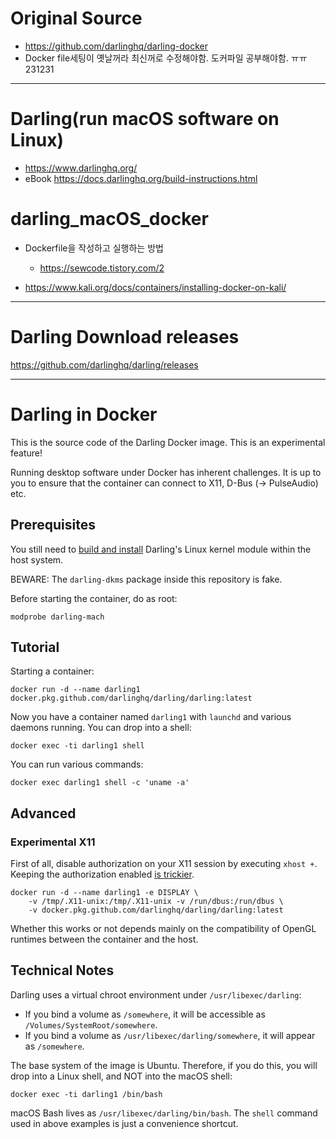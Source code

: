 # Original Source

- https://github.com/darlinghq/darling-docker
- Docker file세팅이 옛날꺼라 최신꺼로 수정해야함. 도커파일 공부해야함. ㅠㅠ 231231


<hr>

# Darling(run macOS software on Linux)

- https://www.darlinghq.org/
- eBook https://docs.darlinghq.org/build-instructions.html

# darling_macOS_docker

- Dockerfile을 작성하고 실행하는 방법

  - https://sewcode.tistory.com/2

- https://www.kali.org/docs/containers/installing-docker-on-kali/

<hr>

# Darling Download releases

https://github.com/darlinghq/darling/releases

<hr>


# Darling in Docker

This is the source code of the Darling Docker image. This is an experimental feature!

Running desktop software under Docker has inherent challenges. It is up to you to ensure that the container can connect to X11, D-Bus (-> PulseAudio) etc.

## Prerequisites

You still need to [build and install](https://docs.darlinghq.org/build-instructions.html) Darling's Linux kernel module within the host system.

BEWARE: The `darling-dkms` package inside this repository is fake.

Before starting the container, do as root:
```
modprobe darling-mach
```

## Tutorial

Starting a container:

```
docker run -d --name darling1 docker.pkg.github.com/darlinghq/darling/darling:latest
```

Now you have a container named `darling1` with `launchd` and various daemons running. You can drop into a shell:

```
docker exec -ti darling1 shell
```

You can run various commands:

```
docker exec darling1 shell -c 'uname -a'
```

## Advanced

### Experimental X11

First of all, disable authorization on your X11 session by executing `xhost +`. Keeping the authorization enabled [is trickier](https://stackoverflow.com/a/25280523/479753).

```
docker run -d --name darling1 -e DISPLAY \
    -v /tmp/.X11-unix:/tmp/.X11-unix -v /run/dbus:/run/dbus \
    -v docker.pkg.github.com/darlinghq/darling/darling:latest
```

Whether this works or not depends mainly on the compatibility of OpenGL runtimes between the container and the host.

## Technical Notes

Darling uses a virtual chroot environment under `/usr/libexec/darling`:

* If you bind a volume as `/somewhere`, it will be accessible as `/Volumes/SystemRoot/somewhere`.
* If you bind a volume as `/usr/libexec/darling/somewhere`, it will appear as `/somewhere`.

The base system of the image is Ubuntu. Therefore, if you do this, you will drop into a Linux shell, and NOT into the macOS shell:

```
docker exec -ti darling1 /bin/bash
```

macOS Bash lives as `/usr/libexec/darling/bin/bash`. The `shell` command used in above examples is just a convenience shortcut.

